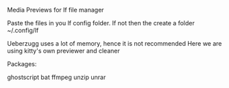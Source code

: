 Media Previews for lf file manager



Paste the files in you lf config folder.
If not then the create a folder ~/.config/lf

Ueberzugg uses a lot of memory, hence it is not recommended
Here we are using kitty's own previewer and cleaner

Packages:

ghostscript
bat
ffmpeg
unzip
unrar


